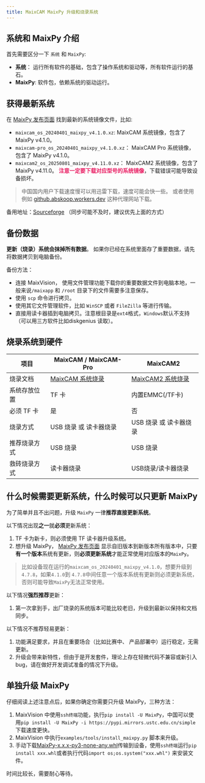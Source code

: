 ```yaml
---
title: MaixCAM MaixPy 升级和烧录系统
---
```


## 系统和 MaixPy 介绍

首先需要区分一下  `系统` 和 `MaixPy`:
* **系统**： 运行所有软件的基础，包含了操作系统和驱动等，所有软件运行的基石。
* **MaixPy**: 软件包，依赖系统的驱动运行。

## 获得最新系统

在 [MaixPy 发布页面](https://github.com/sipeed/MaixPy/releases) 找到最新的系统镜像文件，比如:
* `maixcam_os_20240401_maixpy_v4.1.0.xz`: MaixCAM 系统镜像，包含了 MaixPy v4.1.0。
* `maixcam-pro_os_20240401_maixpy_v4.1.0.xz`： MaixCAM Pro 系统镜像，包含了 MaixPy v4.1.0。
* `maixcam2_os_20250801_maixpy_v4.11.0.xz`： MaixCAM2 系统镜像，包含了 MaixPy v4.11.0。
<span style="color: #e91e63; font-weight: 800">注意一定要下载对应型号的系统镜像</span>，下载错误可能导致设备损坏。

> 中国国内用户下载速度慢可以用迅雷下载，速度可能会快一些。
> 或者使用例如 [github.abskoop.workers.dev](https://github.abskoop.workers.dev/) 这种代理网站下载。

备用地址：[Sourceforge](https://sourceforge.net/projects/maixpy/files/) （同步可能不及时，建议优先上面的方式）

## 备份数据

**更新（烧录）系统会抹掉所有数据**。
如果你已经在系统里面存了重要数据，请先将数据拷贝到电脑备份。

备份方法：
* 连接 MaixVision， 使用文件管理功能下载你的重要数据文件到电脑本地，一般来说`/maixapp` 和 `/root` 目录下的文件需要多注意保存。
* 使用 `scp` 命令进行拷贝。
* 使用其它文件管理软件，比如 `WinSCP` 或者 `FileZilla` 等进行传输。
* 直接用读卡器插到电脑拷贝。注意根目录是`ext4`格式，`Windows`默认不支持（可以用三方软件比如diskgenius 读取）。


## 烧录系统到硬件

| 项目 | MaixCAM / MaixCAM-Pro | MaixCAM2 |
| --- | --- | --- |
| 烧录文档 | [MaixCAM 系统烧录](https://wiki.sipeed.com/hardware/zh/maixcam/os.html) | [MaixCAM2 系统烧录](https://wiki.sipeed.com/hardware/zh/maixcam/os_maixcam2.html) |
| 系统存放位置 | TF 卡 | 内置EMMC(/TF卡) |
| 必须 TF 卡 | 是 | 否 |
| 烧录方式 | USB 烧录 或 读卡器烧录 | USB 烧录 或 读卡器烧录 |
| 推荐烧录方式 | USB 烧录 | USB 烧录 |
| 救砖烧录方式 | 读卡器烧录 | USB烧录/读卡器烧录 |


## 什么时候需要更新系统，什么时候可以只更新 MaixPy

为了简单并且不出问题，升级 `MaixPy` 一律**推荐直接更新系统**。

以下情况出现**之一**就**必须**更新系统：
1. TF 卡为新卡，则必须使用 TF 读卡器升级系统。
2. 想升级 MaixPy， [MaixPy 发布页面](https://github.com/sipeed/MaixPy/releases) 显示自旧版本到新版本所有版本中，只要**有一个版本**系统有更新，则**必须更新系统**才能正常使用对应版本的`MaixPy`。
> 比如设备现在运行的`maixcam_os_20240401_maixpy_v4.1.0`，想要升级到`4.7.8`，如果`4.1.0`到 `4.7.8`中间任意一个版本系统有更新则必须更新系统，否则可能导致`MaixPy`无法正常使用。

以下情况**强烈推荐**更新：
1. 第一次拿到手，出厂烧录的系统版本可能比较老旧，升级到最新以保持和文档同步。

以下情况不推荐轻易更新：
1. 功能满足要求，并且在重要场合（比如比赛中、 产品部署中）运行稳定，无需更新。
2. 升级会带来新特性，但由于是开发套件，理论上存在轻微代码不兼容或新引入bug，请在做好开发调试准备的情况下升级。


## 单独升级 MaixPy

仔细阅读上述注意点后，如果你确定你需要只升级 MaixPy，三种方法：
1. MaixVision 中使用`ssh终端`功能，执行`pip install -U MaixPy`，中国可以使用`pip install -U MaixPy -i https://pypi.mirrors.ustc.edu.cn/simple` 下载速度更快。
2. MaixVision 中执行`examples/tools/install_maixpy.py` 脚本来升级。
3. 手动下载[MaixPy-x.x.x-py3-none-any.whl](https://github.com/sipeed/MaixPy/releases)传输到设备，使用`ssh终端`运行`pip install xxx.whl`或者执行代码`import os;os.system("xxx.whl")` 来安装文件。

时间比较长，需要耐心等待。
